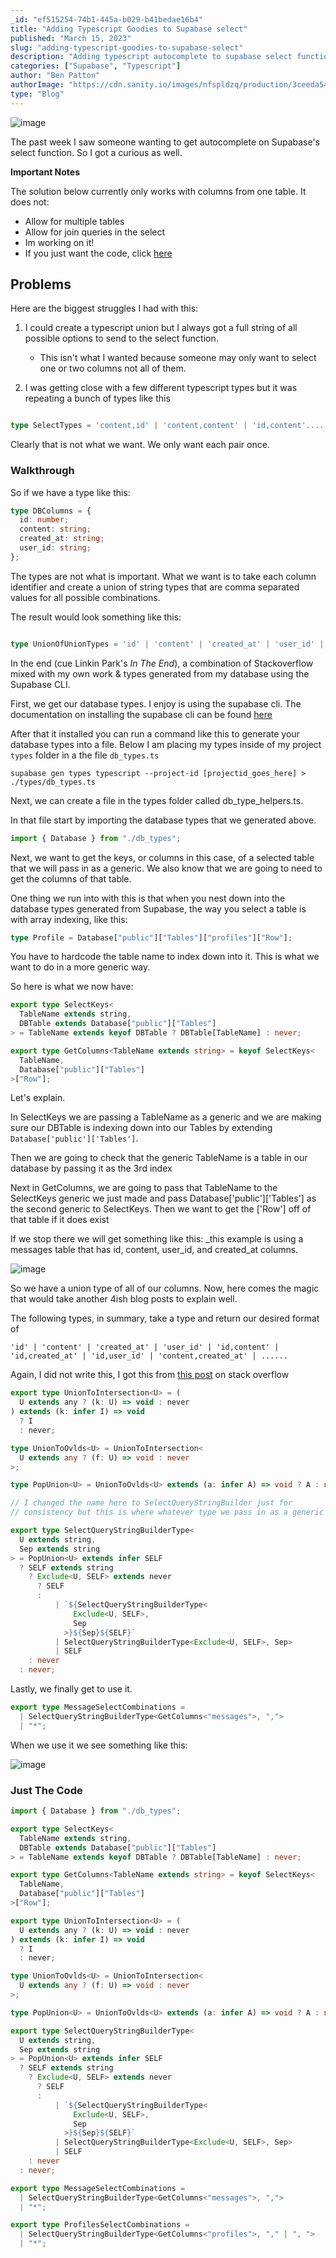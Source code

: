 ```yaml
---
_id: "ef515254-74b1-445a-b029-b41bedae16b4"
title: "Adding Typescript Goodies to Supabase select"
published: "March 15, 2023"
slug: "adding-typescript-goodies-to-supabase-select"
description: "Adding typescript autocomplete to supabase select function"
categories: ["Supabase", "Typescript"]
author: "Ben Patton"
authorImage: "https://cdn.sanity.io/images/nfspldzq/production/3ceeda54221c7c0614ecc51f955c7be39a1da34e-512x512.jpg"
type: "Blog"
---
```


![image](https://cdn.sanity.io/images/nfspldzq/production/34e19071092e9a78b57770f2b4dd29d17f0909bb-500x500.png?w=800)

The past week I saw someone wanting to get autocomplete on Supabase's select function. So I got a curious as well.

**Important Notes**

The solution below currently only works with columns from one table. It does not:

- Allow for multiple tables
- Allow for join queries in the select
- Im working on it!
- If you just want the code, click [here](https://benapatton.dev/articles/adding-typescript-goodies-to-supabase-select#just-the-code)

## Problems

Here are the biggest struggles I had with this:

1. I could create a typescript union but I always got a full string of all possible options to send to the select function.

   - This isn't what I wanted because someone may only want to select one or two columns not all of them.

2. I was getting close with a few different typescript types but it was repeating a bunch of types like this

```typescript

type SelectTypes = 'content,id' | 'content,content' | 'id,content'.....

```

Clearly that is not what we want. We only want each pair once.

### Walkthrough

So if we have a type like this:

```typescript
type DBColumns = {
  id: number;
  content: string;
  created_at: string;
  user_id: string;
};
```

The types are not what is important. What we want is to take each column identifier and create a union of string types that are comma separated values for all possible combinations.

The result would look something like this:

```typescript

type UnionOfUnionTypes = 'id' | 'content' | 'created_at' | 'user_id' | 'id,content' | 'id,created_at' | 'id,user_id' | 'content,created_at' | ......

```

In the end (cue Linkin Park's _In The End_), a combination of Stackoverflow mixed with my own work & types generated from my database using the Supabase CLI.

First, we get our database types. I enjoy is using the supabase cli. The documentation on installing the supabase cli can be found [here](https://supabase.com/docs/guides/cli)

After that it installed you can run a command like this to generate your database types into a file. Below I am placing my types inside of my project `types` folder in a the file `db_types.ts`

`supabase gen types typescript --project-id [projectid_goes_here] > ./types/db_types.ts`

Next, we can create a file in the types folder called db_type_helpers.ts.

In that file start by importing the database types that we generated above.

```typescript
import { Database } from "./db_types";
```

Next, we want to get the keys, or columns in this case, of a selected table that we will pass in as a generic. We also know that we are going to need to get the columns of that table.

One thing we run into with this is that when you nest down into the database types generated from Supabase, the way you select a table is with array indexing, like this:

```typescript
type Profile = Database["public"]["Tables"]["profiles"]["Row"];
```

You have to hardcode the table name to index down into it. This is what we want to do in a more generic way.

So here is what we now have:

```typescript
export type SelectKeys<
  TableName extends string,
  DBTable extends Database["public"]["Tables"]
> = TableName extends keyof DBTable ? DBTable[TableName] : never;

export type GetColumns<TableName extends string> = keyof SelectKeys<
  TableName,
  Database["public"]["Tables"]
>["Row"];
```

Let's explain.

In SelectKeys we are passing a TableName as a generic and we are making sure our DBTable is indexing down into our Tables by extending `Database['public']['Tables']`.

Then we are going to check that the generic TableName is a table in our database by passing it as the 3rd index

Next in GetColumns, we are going to pass that TableName to the SelectKeys generic we just made and pass Database['public']['Tables'] as the second generic to SelectKeys. Then we want to get the ['Row'] off of that table if it does exist

If we stop there we will get something like this: \_this example is using a messages table that has id, content, user_id, and created_at columns.

![image](https://cdn.sanity.io/images/nfspldzq/production/b521d032feab8041aba948b8ae57444a9ab3d07c-942x278.png?w=800)

So we have a union type of all of our columns. Now, here comes the magic that would take another 4ish blog posts to explain well.

The following types, in summary, take a type and return our desired format of

`'id' | 'content' | 'created_at' | 'user_id' | 'id,content' | 'id,created_at' | 'id,user_id' | 'content,created_at' | ......`

Again, I did not write this, I got this from [this post](https://stackoverflow.com/questions/59471947/define-a-typescript-string-type-of-comma-separated-union-types) on stack overflow

```typescript
export type UnionToIntersection<U> = (
  U extends any ? (k: U) => void : never
) extends (k: infer I) => void
  ? I
  : never;

type UnionToOvlds<U> = UnionToIntersection<
  U extends any ? (f: U) => void : never
>;

type PopUnion<U> = UnionToOvlds<U> extends (a: infer A) => void ? A : never;

// I changed the name here to SelectQueryStringBuilder just for
// consistency but this is where whatever type we pass in as a generic // will get converted to the comma separated values we are looking for

export type SelectQueryStringBuilderType<
  U extends string,
  Sep extends string
> = PopUnion<U> extends infer SELF
  ? SELF extends string
    ? Exclude<U, SELF> extends never
      ? SELF
      :
          | `${SelectQueryStringBuilderType<
              Exclude<U, SELF>,
              Sep
            >}${Sep}${SELF}`
          | SelectQueryStringBuilderType<Exclude<U, SELF>, Sep>
          | SELF
    : never
  : never;
```

Lastly, we finally get to use it.

```typescript
export type MessageSelectCombinations =
  | SelectQueryStringBuilderType<GetColumns<"messages">, ",">
  | "*";
```

When we use it we see something like this:

![image](https://cdn.sanity.io/images/nfspldzq/production/1e2fa40dac64085a88cb574cdc51d3e88f8940af-1966x276.png?w=800)

### Just The Code

```typescript
import { Database } from "./db_types";

export type SelectKeys<
  TableName extends string,
  DBTable extends Database["public"]["Tables"]
> = TableName extends keyof DBTable ? DBTable[TableName] : never;

export type GetColumns<TableName extends string> = keyof SelectKeys<
  TableName,
  Database["public"]["Tables"]
>["Row"];

export type UnionToIntersection<U> = (
  U extends any ? (k: U) => void : never
) extends (k: infer I) => void
  ? I
  : never;

type UnionToOvlds<U> = UnionToIntersection<
  U extends any ? (f: U) => void : never
>;

type PopUnion<U> = UnionToOvlds<U> extends (a: infer A) => void ? A : never;

export type SelectQueryStringBuilderType<
  U extends string,
  Sep extends string
> = PopUnion<U> extends infer SELF
  ? SELF extends string
    ? Exclude<U, SELF> extends never
      ? SELF
      :
          | `${SelectQueryStringBuilderType<
              Exclude<U, SELF>,
              Sep
            >}${Sep}${SELF}`
          | SelectQueryStringBuilderType<Exclude<U, SELF>, Sep>
          | SELF
    : never
  : never;

export type MessageSelectCombinations =
  | SelectQueryStringBuilderType<GetColumns<"messages">, ",">
  | "*";

export type ProfilesSelectCombinations =
  | SelectQueryStringBuilderType<GetColumns<"profiles">, "," | ", ">
  | "*";
```

